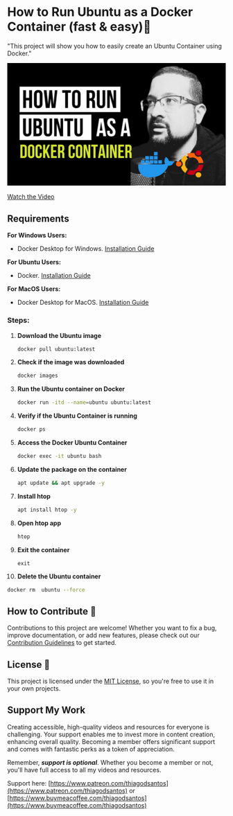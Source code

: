 # How to Run Ubuntu as a Docker Container (fast & easy)🌟

"This project will show you how to easily create an Ubuntu Container using Docker."

[![ How to Run Ubuntu as a Docker Container (fast & easy)](10.jpg)](https://youtu.be/woTNDzaQTNc)

[Watch the Video](https://youtu.be/woTNDzaQTNc)
## Requirements

**For Windows Users:**
- Docker Desktop for Windows. [Installation Guide](https://www.youtube.com/watch?v=8MrnvUSW_34)

**For Ubuntu Users:**
- Docker. [Installation Guide](https://www.youtube.com/watch?v=f1JqnioiCaQ)

**For MacOS Users:**
- Docker Desktop for MacOS. [Installation Guide](https://www.youtube.com/watch?v=knarlToekQ0&t)

### Steps:

1. **Download the Ubuntu image**
   ```bash
   docker pull ubuntu:latest
   ```

2. **Check if the image was downloaded**
   ```bash
   docker images 
   ```

3. **Run the Ubuntu container on Docker**
   ```bash
   docker run -itd --name=ubuntu ubuntu:latest
   ```
4. **Verify if the Ubuntu Container is running**
   ```bash
   docker ps
   ```
5. **Access the Docker Ubuntu Container**
   ```bash
   docker exec -it ubuntu bash 
   ```

6. **Update the package on the container**
   ```bash
   apt update && apt upgrade -y 
   ```

7. **Install htop**
   ```bash
   apt install htop -y 
   ```
8. **Open htop app**
   ```bash
   htop
   ```
9. **Exit the container**
   
   ```
   exit
   ```

10. **Delete the Ubuntu container**
   ```bash
   docker rm  ubuntu --force
   ```

## How to Contribute 🤝

Contributions to this project are welcome! Whether you want to fix a bug, improve documentation, or add new features, please check out our [Contribution Guidelines](../CONTRIBUTING.md) to get started.

## License 📜

This project is licensed under the [MIT License](../LICENSE), so you're free to use it in your own projects.

## Support My Work

Creating accessible, high-quality videos and resources for everyone is challenging. Your support enables me to invest more in content creation, enhancing overall quality. Becoming a member offers significant support and comes with fantastic perks as a token of appreciation.

Remember, ***support is optional***. Whether you become a member or not, you'll have full access to all my videos and resources.

Support here: [https://www.patreon.com/thiagodsantos](https://www.patreon.com/thiagodsantos) or [https://www.buymeacoffee.com/thiagodsantos](https://www.buymeacoffee.com/thiagodsantos)
